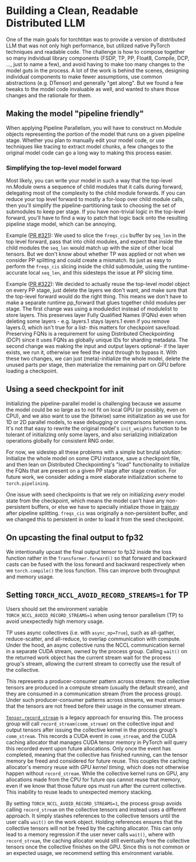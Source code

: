 # Building a Clean, Readable Distributed LLM
One of the main goals for torchtitan was to provide a version of distributed LLM that was not only high performance, but utilized native PyTorch techniques and readable code. The challenge is how to compose together so many individual library components (FSDP, TP, PP, Float8, Compile, DCP, ..., just to name a few), and avoid having to make too many changes to the model guts in the process. A lot of the work is behind the scenes, designing individual components to make fewer assumptions, use common abstractions (e.g. DTensor) and generally "get along". But we found a few tweaks to the model code invaluable as well, and wanted to share those changes and the rationale for them.

## Making the model "pipeline friendly"
When applying Pipeline Parallelism, you will have to construct nn.Module objects representing the portion of the model that runs on a given pipeline stage. Whether you plan to manually edit your model code, or use techniques like tracing to extract model chunks, a few changes to the original model code can go a long way to making this process easier.

### Simplifying the top-level model forward
Most likely, you can write your model in such a way that the top-level nn.Module owns a sequence of child modules that it calls during forward, delegating most of the complexity to the child module forwards.  If you can reduce your top level forward to mostly a for-loop over child module calls, then you'll simplify the pipeline-partitioning task to choosing the set of submodules to keep per stage.  If you have non-trivial logic in the top-level forward, you'll have to find a way to patch that logic back onto the resulting pipeline stage model, which can be annoying.

Example ([PR #321](https://github.com/pytorch/torchtitan/pull/321)):
We used to slice the `freqs_cis` buffer by `seq_len` in the top level forward, pass that into child modules, and expect that inside the child modules the `seq_len` would match up with the size of other local tensors.  But we don't know about whether TP was applied or not when we consider PP splitting and could create a mismatch.  Its just as easy to perform the `freqs_cis` slicing inside the child submodule, using the runtime-accurate local `seq_len`, and this sidesteps the issue at PP slicing time.

Example ([PR #322](https://github.com/pytorch/torchtitan/pull/322)):
We decided to actually reuse the top-level model object on every PP stage, just delete the layers we don't want, and make sure that the top-level forward would do the right thing.  This means we don't have to make a separate runtime pp_forward that glues together child modules per stage.  The first change was using a moduledict instead of modulelist to store layers. This preserves layer Fully Qualified Names (FQNs) even when deleting some layers - e.g. layers.1 stays layers.1 even if you remove layers.0, which isn't true for a list- this matters for checkpoint save/load.  Preserving FQNs is a requirement for using Distributed Checkpointing (DCP) since it uses FQNs as globally unique IDs for sharding metadata. The second change was making the input and output layers optional- if the layer exists, we run it, otherwise we feed the input through to bypass it.  With these two changes, we can just (meta)-initialize the whole model, delete the unused parts per stage, then materialize the remaining part on GPU before loading a checkpoint.

## Using a seed checkpoint for init
Initializing the pipeline-parallel model is challenging because we assume the model could be so large as to not fit on local GPU (or possibly, even on CPU), and we also want to use the (bitwise) same initialization as we use for 1D or 2D parallel models, to ease debugging or comparisons between runs. It's not that easy to rewrite the original model's `init_weights` function to be tolerant of initializing only some layers, and also serializing initialization operations globally for consistent RNG order.

For now, we sidestep all these problems with a simple but brutal solution: Initialize the whole model on some CPU instance, save a checkpoint file, and then lean on Distributed Checkpointing's "load" functionality to initialize the FQNs that are present on a given PP stage after stage creation.  For future work, we consider adding a more elaborate initialization scheme to `torch.pipelining`.

One issue with seed checkpoints is that we rely on initializing _every_ model state from the checkpoint, which means the model can't have any non-persistent buffers, or else we have to specially initialize those in [train.py](../torchtitan/train.py) after pipeline splitting.  `freqs_cis` was originally a non-persistent buffer, and we changed this to persistent in order to load it from the seed checkpoint.

## On upcasting the final output to fp32
We intentionally upcast the final output tensor to fp32 inside the loss function rather in the `Transformer.forward()` so that forward and backward casts can be fused with the loss forward and backward respectively when we `torch.compile()` the loss function. This can improve both throughput and memory usage.

## Setting `TORCH_NCCL_AVOID_RECORD_STREAMS=1` for TP
Users should set the environment variable `TORCH_NCCL_AVOID_RECORD_STREAMS=1` when using tensor parallelism (TP) to avoid unexpectedly high memory usage.

TP uses async collectives (i.e. with `async_op=True`), such as all-gather, reduce-scatter, and all-reduce, to overlap communication with compute. Under the hood, an async collective runs the NCCL communication kernel in a separate CUDA stream, owned by the process group. Calling `wait()` on the returned work object has the current stream wait for the process group's stream, allowing the current stream to correctly use the result of the collective.

This represents a producer-consumer pattern across streams: the collective tensors are produced in a compute stream (usually the default stream), and they are consumed in a communication stream (from the process group). Under such producer-consumer patterns across streams, we must ensure that the tensors are not freed before their usage in the consumer stream.

[`Tensor.record_stream`](https://pytorch.org/docs/stable/generated/torch.Tensor.record_stream.html) is a legacy approach for ensuring this. The process group will call `record_stream(comm_stream)` on the collective input and output tensors after issuing the collective kernel in the process group's `comm_stream`. This records a CUDA event in `comm_stream`, and the CUDA caching allocator that manages CUDA tensor memory in PyTorch will query this recorded event upon future allocations. Only once the event has completed, meaning that the collective has finished running, can the tensor memory be freed and considered for future reuse. This couples the caching allocator's memory reuse with _GPU kernel timing_, which does not otherwise happen without `record_stream`. While the collective kernel runs on GPU, any allocations made from the CPU for future ops cannot reuse that memory, even if we know that those future ops must run after the current collective. This inability to reuse leads to unexpected memory stacking.

By setting `TORCH_NCCL_AVOID_RECORD_STREAMS=1`, the process group avoids calling `record_stream` on the collective tensors and instead uses a different approach. It simply stashes references to the collective tensors until the user calls `wait()` on the work object. Holding references ensures that the collective tensors will not be freed by the caching allocator. This can only lead to a memory regression if the user never calls `wait()`, where with `record_stream`, the caching allocator would still eventually free the collective tensors once the collective finishes on the GPU. Since this is not common or an expected usage, we recommend setting this environment variable.
